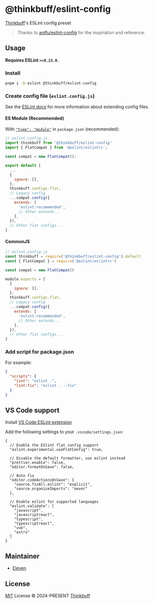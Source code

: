 # @thinkbuff/eslint-config

[Thinkbuff](https://github.com/thinkbuff)'s ESLint config preset

> Thanks to [antfu/eslint-config](https://github.com/antfu/eslint-config) for the inspiration and reference.

## Usage

**Requires ESLint `>=8.23.0`.**

### Install

```bash
pnpm i -D eslint @thinkbuff/eslint-config
```

### Create config file (`eslint.config.js`)

See the [ESLint docs](https://eslint.org/docs/latest/user-guide/configuring/configuration-files-new) for more information about extending config files.

#### ES Module (Recommended)

With [`"type": "module"`](https://nodejs.org/api/packages.html#type) in `package.json` (recommended):

```js
// eslint.config.js
import thinkbuff from '@thinkbuff/eslint-config'
import { FlatCompat } from '@eslint/eslintrc';

const compat = new FlatCompat();

export default [
  ...
  {
    ignore: [],
  },
  thinkbuff.configs.flat,
  // Legacy config
  ...compat.config({
    extends: [
      'eslint:recommended',
      // Other extends...
    ],
  }),
  // Other flat configs...
]
```

#### CommonJS

```js
// eslint.config.js
const thinkbuff = require('@thinkbuff/eslint-config').default
const { FlatCompat } = require('@eslint/eslintrc')

const compat = new FlatCompat()

module.exports = [
  {
    ignore: [],
  },
  thinkbuff.configs.flat,
  // Legacy config
  ...compat.config({
    extends: [
      'eslint:recommended',
      // Other extends...
    ],
  }),
  // Other flat configs...
]
```

### Add script for package.json

For example:

```json
{
  "scripts": {
    "lint": "eslint .",
    "lint:fix": "eslint . --fix"
  }
}
```

## VS Code support

Install [VS Code ESLint extension](https://marketplace.visualstudio.com/items?itemName=dbaeumer.vscode-eslint)

Add the following settings to your `.vscode/settings.json`:

```jsonc
{
  // Enable the ESlint flat config support
  "eslint.experimental.useFlatConfig": true,

  // Disable the default formatter, use eslint instead
  "prettier.enable": false,
  "editor.formatOnSave": false,

  // Auto fix
  "editor.codeActionsOnSave": {
    "source.fixAll.eslint": "explicit",
    "source.organizeImports": "never"
  },

  // Enable eslint for supported languages
  "eslint.validate": [
    "javascript",
    "javascriptreact",
    "typescript",
    "typescriptreact",
    "vue",
    "astro"
  ]
}
```

## Maintainer

- [Eleven](https://github.com/eteplus)

## License

[MIT](./LICENSE) License &copy; 2024-PRESENT [Thinkbuff](https://github.com/thinkbuff)
